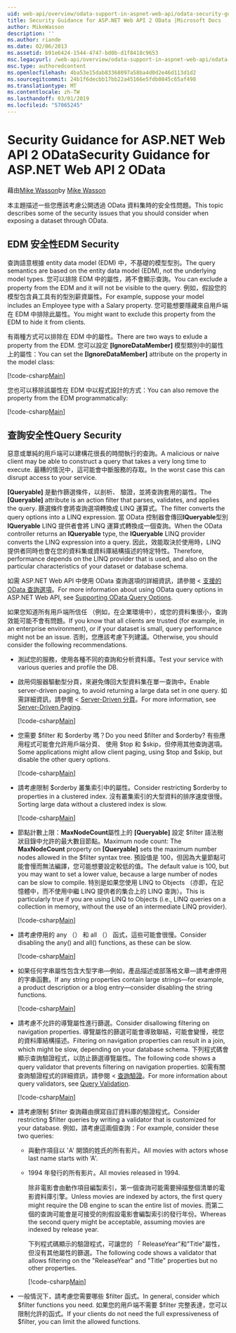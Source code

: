 ```yaml
---
uid: web-api/overview/odata-support-in-aspnet-web-api/odata-security-guidance
title: Security Guidance for ASP.NET Web API 2 OData |Microsoft Docs
author: MikeWasson
description: ''
ms.author: riande
ms.date: 02/06/2013
ms.assetid: b91e6424-1544-4747-bd0b-d1f8418c9653
msc.legacyurl: /web-api/overview/odata-support-in-aspnet-web-api/odata-security-guidance
msc.type: authoredcontent
ms.openlocfilehash: 4ba53e15dab83368097a58ba4d0d2e46d113d1d2
ms.sourcegitcommit: 24b1f6decbb17bb22a45166e5fdb0845c65af498
ms.translationtype: MT
ms.contentlocale: zh-TW
ms.lasthandoff: 03/01/2019
ms.locfileid: "57065245"
---
```

<a name="security-guidance-for-aspnet-web-api-2-odata"></a><span data-ttu-id="702b4-102">Security Guidance for ASP.NET Web API 2 OData</span><span class="sxs-lookup"><span data-stu-id="702b4-102">Security Guidance for ASP.NET Web API 2 OData</span></span>
====================
<span data-ttu-id="702b4-103">藉由[Mike Wasson](https://github.com/MikeWasson)</span><span class="sxs-lookup"><span data-stu-id="702b4-103">by [Mike Wasson](https://github.com/MikeWasson)</span></span>

<span data-ttu-id="702b4-104">本主題描述一些您應該考慮公開透過 OData 資料集時的安全性問題。</span><span class="sxs-lookup"><span data-stu-id="702b4-104">This topic describes some of the security issues that you should consider when exposing a dataset through OData.</span></span>

## <a name="edm-security"></a><span data-ttu-id="702b4-105">EDM 安全性</span><span class="sxs-lookup"><span data-stu-id="702b4-105">EDM Security</span></span>

<span data-ttu-id="702b4-106">查詢語意根據 entity data model (EDM) 中，不基礎的模型型別。</span><span class="sxs-lookup"><span data-stu-id="702b4-106">The query semantics are based on the entity data model (EDM), not the underlying model types.</span></span> <span data-ttu-id="702b4-107">您可以排除 EDM 中的屬性，將不會顯示查詢。</span><span class="sxs-lookup"><span data-stu-id="702b4-107">You can exclude a property from the EDM and it will not be visible to the query.</span></span> <span data-ttu-id="702b4-108">例如，假設您的模型包含員工具有的型別薪資屬性。</span><span class="sxs-lookup"><span data-stu-id="702b4-108">For example, suppose your model includes an Employee type with a Salary property.</span></span> <span data-ttu-id="702b4-109">您可能想要隱藏來自用戶端在 EDM 中排除此屬性。</span><span class="sxs-lookup"><span data-stu-id="702b4-109">You might want to exclude this property from the EDM to hide it from clients.</span></span>

<span data-ttu-id="702b4-110">有兩種方式可以排除在 EDM 中的屬性。</span><span class="sxs-lookup"><span data-stu-id="702b4-110">There are two ways to exlude a property from the EDM.</span></span> <span data-ttu-id="702b4-111">您可以設定 **[IgnoreDataMember]** 模型類別中的屬性上的屬性：</span><span class="sxs-lookup"><span data-stu-id="702b4-111">You can set the **[IgnoreDataMember]** attribute on the property in the model class:</span></span>

[!code-csharp[Main](odata-security-guidance/samples/sample1.cs)]

<span data-ttu-id="702b4-112">您也可以移除該屬性在 EDM 中以程式設計的方式：</span><span class="sxs-lookup"><span data-stu-id="702b4-112">You can also remove the property from the EDM programmatically:</span></span>

[!code-csharp[Main](odata-security-guidance/samples/sample2.cs)]

## <a name="query-security"></a><span data-ttu-id="702b4-113">查詢安全性</span><span class="sxs-lookup"><span data-stu-id="702b4-113">Query Security</span></span>

<span data-ttu-id="702b4-114">惡意或單純的用戶端可以建構花很長的時間執行的查詢。</span><span class="sxs-lookup"><span data-stu-id="702b4-114">A malicious or naive client may be able to construct a query that takes a very long time to execute.</span></span> <span data-ttu-id="702b4-115">最糟的情況中，這可能會中斷服務的存取。</span><span class="sxs-lookup"><span data-stu-id="702b4-115">In the worst case this can disrupt access to your service.</span></span>

<span data-ttu-id="702b4-116">**[Queryable]** 是動作篩選條件，以剖析、 驗證，並將查詢套用的屬性。</span><span class="sxs-lookup"><span data-stu-id="702b4-116">The **[Queryable]** attribute is an action filter that parses, validates, and applies the query.</span></span> <span data-ttu-id="702b4-117">篩選條件會將查詢選項轉換成 LINQ 運算式。</span><span class="sxs-lookup"><span data-stu-id="702b4-117">The filter converts the query options into a LINQ expression.</span></span> <span data-ttu-id="702b4-118">當 OData 控制器會傳回**IQueryable**型別**IQueryable** LINQ 提供者會將 LINQ 運算式轉換成一個查詢。</span><span class="sxs-lookup"><span data-stu-id="702b4-118">When the OData controller returns an **IQueryable** type, the **IQueryable** LINQ provider converts the LINQ expression into a query.</span></span> <span data-ttu-id="702b4-119">因此，效能取決於使用時，LINQ 提供者同時也會在您的資料集或資料庫結構描述的特定特性。</span><span class="sxs-lookup"><span data-stu-id="702b4-119">Therefore, performance depends on the LINQ provider that is used, and also on the particular characteristics of your dataset or database schema.</span></span>

<span data-ttu-id="702b4-120">如需 ASP.NET Web API 中使用 OData 查詢選項的詳細資訊，請參閱 <<c0> [ 支援的 OData 查詢選項](supporting-odata-query-options.md)。</span><span class="sxs-lookup"><span data-stu-id="702b4-120">For more information about using OData query options in ASP.NET Web API, see [Supporting OData Query Options](supporting-odata-query-options.md).</span></span>

<span data-ttu-id="702b4-121">如果您知道所有用戶端所信任 （例如，在企業環境中），或您的資料集很小，查詢效能可能不會有問題。</span><span class="sxs-lookup"><span data-stu-id="702b4-121">If you know that all clients are trusted (for example, in an enterprise environment), or if your dataset is small, query performance might not be an issue.</span></span> <span data-ttu-id="702b4-122">否則，您應該考慮下列建議。</span><span class="sxs-lookup"><span data-stu-id="702b4-122">Otherwise, you should consider the following recommendations.</span></span>

- <span data-ttu-id="702b4-123">測試您的服務，使用各種不同的查詢和分析資料庫。</span><span class="sxs-lookup"><span data-stu-id="702b4-123">Test your service with various queries and profile the DB.</span></span>
- <span data-ttu-id="702b4-124">啟用伺服器驅動型分頁，來避免傳回大型資料集在單一查詢中。</span><span class="sxs-lookup"><span data-stu-id="702b4-124">Enable server-driven paging, to avoid returning a large data set in one query.</span></span> <span data-ttu-id="702b4-125">如需詳細資訊，請參閱 < [Server-Driven 分頁](supporting-odata-query-options.md#server-paging)。</span><span class="sxs-lookup"><span data-stu-id="702b4-125">For more information, see [Server-Driven Paging](supporting-odata-query-options.md#server-paging).</span></span> 

    [!code-csharp[Main](odata-security-guidance/samples/sample3.cs)]
- <span data-ttu-id="702b4-126">您需要 $filter 和 $orderby 嗎？</span><span class="sxs-lookup"><span data-stu-id="702b4-126">Do you need $filter and $orderby?</span></span> <span data-ttu-id="702b4-127">有些應用程式可能會允許用戶端分頁、 使用 $top 和 $skip，但停用其他查詢選項。</span><span class="sxs-lookup"><span data-stu-id="702b4-127">Some applications might allow client paging, using $top and $skip, but disable the other query options.</span></span> 

    [!code-csharp[Main](odata-security-guidance/samples/sample4.cs)]
- <span data-ttu-id="702b4-128">請考慮限制 $orderby 叢集索引中的屬性。</span><span class="sxs-lookup"><span data-stu-id="702b4-128">Consider restricting $orderby to properties in a clustered index.</span></span> <span data-ttu-id="702b4-129">沒有叢集索引的大型資料的排序速度很慢。</span><span class="sxs-lookup"><span data-stu-id="702b4-129">Sorting large data without a clustered index is slow.</span></span> 

    [!code-csharp[Main](odata-security-guidance/samples/sample5.cs)]
- <span data-ttu-id="702b4-130">節點計數上限：**MaxNodeCount**屬性上的 **[Queryable]** 設定 $filter 語法樹狀目錄中允許的最大數目節點。</span><span class="sxs-lookup"><span data-stu-id="702b4-130">Maximum node count: The **MaxNodeCount** property on **[Queryable]** sets the maximum number nodes allowed in the $filter syntax tree.</span></span> <span data-ttu-id="702b4-131">預設值是 100，但因為大量節點可能會慢而無法編譯，您可能想要設定較低的值。</span><span class="sxs-lookup"><span data-stu-id="702b4-131">The default value is 100, but you may want to set a lower value, because a large number of nodes can be slow to compile.</span></span> <span data-ttu-id="702b4-132">特別是如果您使用 LINQ to Objects （亦即，在記憶體中，而不使用中繼 LINQ 提供者的集合上的 LINQ 查詢）。</span><span class="sxs-lookup"><span data-stu-id="702b4-132">This is particularly true if you are using LINQ to Objects (i.e., LINQ queries on a collection in memory, without the use of an intermediate LINQ provider).</span></span> 

    [!code-csharp[Main](odata-security-guidance/samples/sample6.cs)]
- <span data-ttu-id="702b4-133">請考慮停用的 any （） 和 all （） 函式，這些可能會很慢。</span><span class="sxs-lookup"><span data-stu-id="702b4-133">Consider disabling the any() and all() functions, as these can be slow.</span></span> 

    [!code-csharp[Main](odata-security-guidance/samples/sample7.cs)]
- <span data-ttu-id="702b4-134">如果任何字串屬性包含大型字串&#8212;例如，產品描述或部落格文章&#8212;請考慮停用的字串函數。</span><span class="sxs-lookup"><span data-stu-id="702b4-134">If any string properties contain large strings&#8212;for example, a product description or a blog entry&#8212;consider disabling the string functions.</span></span> 

    [!code-csharp[Main](odata-security-guidance/samples/sample8.cs)]
- <span data-ttu-id="702b4-135">請考慮不允許的導覽屬性進行篩選。</span><span class="sxs-lookup"><span data-stu-id="702b4-135">Consider disallowing filtering on navigation properties.</span></span> <span data-ttu-id="702b4-136">導覽屬性的篩選可能會導致聯結，可能會變慢，視您的資料庫結構描述。</span><span class="sxs-lookup"><span data-stu-id="702b4-136">Filtering on navigation properties can result in a join, which might be slow, depending on your database schema.</span></span> <span data-ttu-id="702b4-137">下列程式碼會顯示查詢驗證程式，以防止篩選導覽屬性。</span><span class="sxs-lookup"><span data-stu-id="702b4-137">The following code shows a query validator that prevents filtering on navigation properties.</span></span> <span data-ttu-id="702b4-138">如需有關查詢驗證程式的詳細資訊，請參閱 <<c0> [ 查詢驗證](supporting-odata-query-options.md#query-validation)。</span><span class="sxs-lookup"><span data-stu-id="702b4-138">For more information about query validators, see [Query Validation](supporting-odata-query-options.md#query-validation).</span></span> 

    [!code-csharp[Main](odata-security-guidance/samples/sample9.cs)]
- <span data-ttu-id="702b4-139">請考慮限制 $filter 查詢藉由撰寫自訂資料庫的驗證程式。</span><span class="sxs-lookup"><span data-stu-id="702b4-139">Consider restricting $filter queries by writing a validator that is customized for your database.</span></span> <span data-ttu-id="702b4-140">例如，請考慮這兩個查詢：</span><span class="sxs-lookup"><span data-stu-id="702b4-140">For example, consider these two queries:</span></span> 

  - <span data-ttu-id="702b4-141">與動作項目以 'A' 開頭的姓氏的所有影片。</span><span class="sxs-lookup"><span data-stu-id="702b4-141">All movies with actors whose last name starts with ‘A'.</span></span>
  - <span data-ttu-id="702b4-142">1994 年發行的所有影片。</span><span class="sxs-lookup"><span data-stu-id="702b4-142">All movies released in 1994.</span></span>

    <span data-ttu-id="702b4-143">除非電影會由動作項目編製索引，第一個查詢可能需要掃描整個清單的電影資料庫引擎。</span><span class="sxs-lookup"><span data-stu-id="702b4-143">Unless movies are indexed by actors, the first query might require the DB engine to scan the entire list of movies.</span></span> <span data-ttu-id="702b4-144">而第二個的查詢可能會是可接受的則假設電影會編製索引的發行年份。</span><span class="sxs-lookup"><span data-stu-id="702b4-144">Whereas the second query might be acceptable, assuming movies are indexed by release year.</span></span>

    <span data-ttu-id="702b4-145">下列程式碼顯示的驗證程式，可讓您的 「 ReleaseYear"和"Title"屬性，但沒有其他屬性的篩選。</span><span class="sxs-lookup"><span data-stu-id="702b4-145">The following code shows a validator that allows filtering on the "ReleaseYear" and "Title" properties but no other properties.</span></span>

    [!code-csharp[Main](odata-security-guidance/samples/sample10.cs)]
- <span data-ttu-id="702b4-146">一般情況下，請考慮您需要哪些 $filter 函式。</span><span class="sxs-lookup"><span data-stu-id="702b4-146">In general, consider which $filter functions you need.</span></span> <span data-ttu-id="702b4-147">如果您的用戶端不需要 $filter 完整表達，您可以限制允許的函式。</span><span class="sxs-lookup"><span data-stu-id="702b4-147">If your clients do not need the full expressiveness of $filter, you can limit the allowed functions.</span></span>
